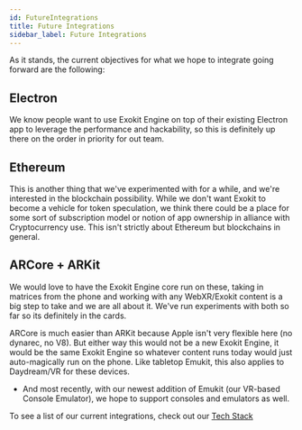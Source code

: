 ```yaml
---
id: FutureIntegrations
title: Future Integrations
sidebar_label: Future Integrations
---
```


  
As it stands, the current objectives for what we hope to integrate going forward are the following:
  
  
## Electron
 We know people want to use Exokit Engine on top of their existing Electron app to leverage the performance and hackability, so this is definitely up there on the order in priority for out team.
 
## Ethereum
This is another thing that we've experimented with for a while, and we're interested in the blockchain possibility. While we don't want Exokit to become a vehicle for token speculation, we think there could be a place for some sort of subscription model or notion of app ownership in alliance with Cryptocurrency use. This isn't strictly about Ethereum but blockchains in general.

## ARCore + ARKit
We would love to have the Exokit Engine core run on these, taking in matrices from the phone and working with any WebXR/Exokit content is a big step to take and we are all about it. We've run experiments with both so far so its definitely in the cards. 

ARCore is much easier than ARKit because Apple isn't very flexible here (no dynarec, no V8). But either way this would not be a new Exokit Engine, it would be the same Exokit Engine so whatever content runs today would just auto-magically run on the phone. Like tabletop Emukit, this also applies to Daydream/VR for these devices.
  
* And most recently, with our newest addition of Emukit (our VR-based Console Emulator), we hope to support consoles and emulators as well.

To see a list of our current integrations, check out our [Tech Stack](TechStack.md)
